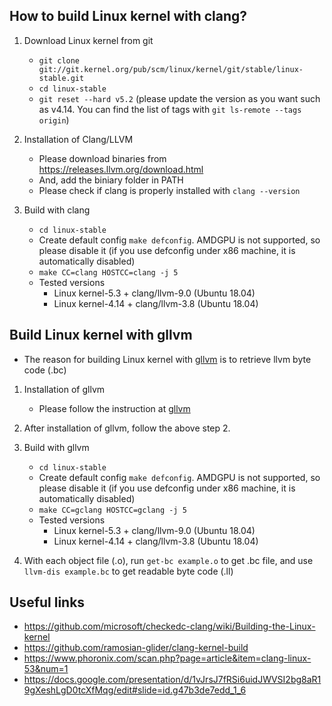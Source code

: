 How to build Linux kernel with clang?
---

1. Download Linux kernel from git
    - ``git clone git://git.kernel.org/pub/scm/linux/kernel/git/stable/linux-stable.git``
    - ``cd linux-stable``
    - ``git reset --hard v5.2`` (please update the version as you want such as v4.14. You can find the list of tags with ``git ls-remote --tags origin``)

2. Installation of Clang/LLVM
    - Please download binaries from https://releases.llvm.org/download.html
    - And, add the biniary folder in PATH
    - Please check if clang is properly installed with ``clang --version``

3. Build with clang
    - ``cd linux-stable``
    - Create default config ``make defconfig``. AMDGPU is not supported, so please disable it (if you use defconfig under x86 machine, it is automatically disabled) 
    - ``make CC=clang HOSTCC=clang -j 5``
    - Tested versions
      - Linux kernel-5.3 + clang/llvm-9.0 (Ubuntu 18.04)
      - Linux kernel-4.14 + clang/llvm-3.8 (Ubuntu 18.04)
    
Build Linux kernel with gllvm
---
- The reason for building Linux kernel with [gllvm](https://github.com/SRI-CSL/gllvm) is to retrieve llvm byte code (.bc)

1. Installation of gllvm
    - Please follow the instruction at [gllvm](https://github.com/SRI-CSL/gllvm)

2. After installation of gllvm, follow the above step 2.

3. Build with gllvm
    - ``cd linux-stable``
    - Create default config ``make defconfig``. AMDGPU is not supported, so please disable it (if you use defconfig under x86 machine, it is automatically disabled) 
    - ``make CC=gclang HOSTCC=gclang -j 5``
    - Tested versions
      - Linux kernel-5.3 + clang/llvm-9.0 (Ubuntu 18.04)
      - Linux kernel-4.14 + clang/llvm-3.8 (Ubuntu 18.04)
4. With each object file (.o), run ``get-bc example.o`` to get .bc file, and use ``llvm-dis example.bc`` to get readable byte code (.ll)

Useful links
---
- https://github.com/microsoft/checkedc-clang/wiki/Building-the-Linux-kernel
- https://github.com/ramosian-glider/clang-kernel-build
- https://www.phoronix.com/scan.php?page=article&item=clang-linux-53&num=1
- https://docs.google.com/presentation/d/1vJrsJ7fRSi6uidJWVSI2bg8aR19gXeshLgD0tcXfMqg/edit#slide=id.g47b3de7edd_1_6
